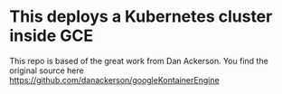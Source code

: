 # This deploys a Kubernetes cluster inside GCE
This repo is based of the great work from Dan Ackerson. You find the original source here https://github.com/danackerson/googleKontainerEngine

